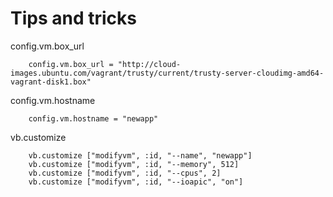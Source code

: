 Tips and tricks
===

config.vm.box_url

        config.vm.box_url = "http://cloud-images.ubuntu.com/vagrant/trusty/current/trusty-server-cloudimg-amd64-vagrant-disk1.box"

config.vm.hostname

        config.vm.hostname = "newapp"

vb.customize

        vb.customize ["modifyvm", :id, "--name", "newapp"]
        vb.customize ["modifyvm", :id, "--memory", 512]
        vb.customize ["modifyvm", :id, "--cpus", 2]
        vb.customize ["modifyvm", :id, "--ioapic", "on"]

